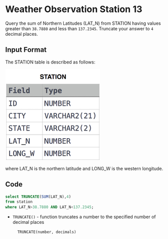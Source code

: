 # Weather Observation Station 13
Query the sum of Northern Latitudes (LAT_N) from STATION having values greater than `38.7880` and less than `137.2345`. Truncate your answer to `4` decimal places.

## Input Format

The STATION table is described as follows:

![Station](img/Station.jpg)

where LAT_N is the northern latitude and LONG_W is the western longitude.

## Code

```sql
select TRUNCATE(SUM(LAT_N),4)
from station
where LAT_N>38.7880 AND LAT_N<137.2345;
```

- `TRUNCATE()` - function truncates a number to the specified number of decimal places

        TRUNCATE(number, decimals)